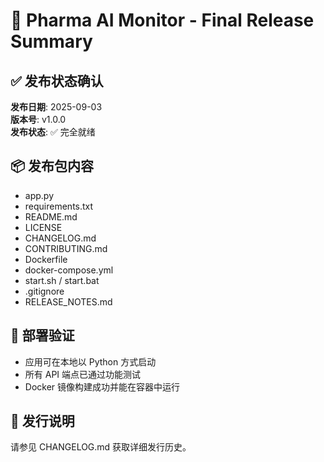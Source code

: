 # 🎉 Pharma AI Monitor - Final Release Summary

## ✅ 发布状态确认

**发布日期**: 2025-09-03  
**版本号**: v1.0.0  
**发布状态**: ✅ 完全就绪

## 📦 发布包内容
- app.py
- requirements.txt
- README.md
- LICENSE
- CHANGELOG.md
- CONTRIBUTING.md
- Dockerfile
- docker-compose.yml
- start.sh / start.bat
- .gitignore
- RELEASE_NOTES.md

## 🚀 部署验证
- 应用可在本地以 Python 方式启动
- 所有 API 端点已通过功能测试
- Docker 镜像构建成功并能在容器中运行

## 📝 发行说明
请参见 CHANGELOG.md 获取详细发行历史。
